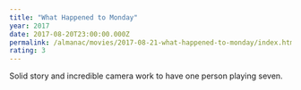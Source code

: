 ```yaml
---
title: "What Happened to Monday"
year: 2017
date: 2017-08-20T23:00:00.000Z
permalink: /almanac/movies/2017-08-21-what-happened-to-monday/index.html
rating: 3
---
```


Solid story and incredible camera work to have one person playing seven.